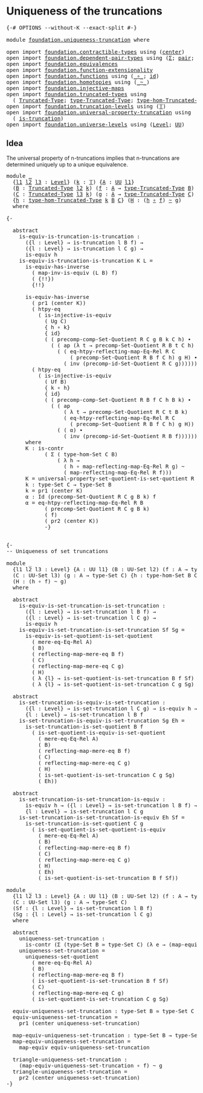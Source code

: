 # Uniqueness of the truncations

<pre class="Agda"><a id="42" class="Symbol">{-#</a> <a id="46" class="Keyword">OPTIONS</a> <a id="54" class="Pragma">--without-K</a> <a id="66" class="Pragma">--exact-split</a> <a id="80" class="Symbol">#-}</a>

<a id="85" class="Keyword">module</a> <a id="92" href="foundation.uniqueness-truncation.html" class="Module">foundation.uniqueness-truncation</a> <a id="125" class="Keyword">where</a>

<a id="132" class="Keyword">open</a> <a id="137" class="Keyword">import</a> <a id="144" href="foundation.contractible-types.html" class="Module">foundation.contractible-types</a> <a id="174" class="Keyword">using</a> <a id="180" class="Symbol">(</a><a id="181" href="foundation-core.contractible-types.html#1085" class="Function">center</a><a id="187" class="Symbol">)</a>
<a id="189" class="Keyword">open</a> <a id="194" class="Keyword">import</a> <a id="201" href="foundation.dependent-pair-types.html" class="Module">foundation.dependent-pair-types</a> <a id="233" class="Keyword">using</a> <a id="239" class="Symbol">(</a><a id="240" href="foundation-core.dependent-pair-types.html#502" class="Record">Σ</a><a id="241" class="Symbol">;</a> <a id="243" href="foundation-core.dependent-pair-types.html#575" class="InductiveConstructor">pair</a><a id="247" class="Symbol">;</a> <a id="249" href="foundation-core.dependent-pair-types.html#592" class="Field">pr1</a><a id="252" class="Symbol">;</a> <a id="254" href="foundation-core.dependent-pair-types.html#604" class="Field">pr2</a><a id="257" class="Symbol">)</a>
<a id="259" class="Keyword">open</a> <a id="264" class="Keyword">import</a> <a id="271" href="foundation.equivalences.html" class="Module">foundation.equivalences</a>
<a id="295" class="Keyword">open</a> <a id="300" class="Keyword">import</a> <a id="307" href="foundation.function-extensionality.html" class="Module">foundation.function-extensionality</a>
<a id="342" class="Keyword">open</a> <a id="347" class="Keyword">import</a> <a id="354" href="foundation.functions.html" class="Module">foundation.functions</a> <a id="375" class="Keyword">using</a> <a id="381" class="Symbol">(</a><a id="382" href="foundation-core.functions.html#407" class="Function Operator">_∘_</a><a id="385" class="Symbol">;</a> <a id="387" href="foundation-core.functions.html#309" class="Function">id</a><a id="389" class="Symbol">)</a>
<a id="391" class="Keyword">open</a> <a id="396" class="Keyword">import</a> <a id="403" href="foundation.homotopies.html" class="Module">foundation.homotopies</a> <a id="425" class="Keyword">using</a> <a id="431" class="Symbol">(</a><a id="432" href="foundation-core.homotopies.html#614" class="Function Operator">_~_</a><a id="435" class="Symbol">)</a>
<a id="437" class="Keyword">open</a> <a id="442" class="Keyword">import</a> <a id="449" href="foundation.injective-maps.html" class="Module">foundation.injective-maps</a>
<a id="475" class="Keyword">open</a> <a id="480" class="Keyword">import</a> <a id="487" href="foundation.truncated-types.html" class="Module">foundation.truncated-types</a> <a id="514" class="Keyword">using</a>
  <a id="522" class="Symbol">(</a> <a id="524" href="foundation-core.truncated-types.html#1912" class="Function">Truncated-Type</a><a id="538" class="Symbol">;</a> <a id="540" href="foundation-core.truncated-types.html#2047" class="Function">type-Truncated-Type</a><a id="559" class="Symbol">;</a> <a id="561" href="foundation-core.truncated-types.html#10664" class="Function">type-hom-Truncated-Type</a><a id="584" class="Symbol">)</a>
<a id="586" class="Keyword">open</a> <a id="591" class="Keyword">import</a> <a id="598" href="foundation.truncation-levels.html" class="Module">foundation.truncation-levels</a> <a id="627" class="Keyword">using</a> <a id="633" class="Symbol">(</a><a id="634" href="foundation-core.truncation-levels.html#382" class="Datatype">𝕋</a><a id="635" class="Symbol">)</a>
<a id="637" class="Keyword">open</a> <a id="642" class="Keyword">import</a> <a id="649" href="foundation.universal-property-truncation.html" class="Module">foundation.universal-property-truncation</a> <a id="690" class="Keyword">using</a>
  <a id="698" class="Symbol">(</a> <a id="700" href="foundation.universal-property-truncation.html#1970" class="Function">is-truncation</a><a id="713" class="Symbol">)</a>
<a id="715" class="Keyword">open</a> <a id="720" class="Keyword">import</a> <a id="727" href="foundation.universe-levels.html" class="Module">foundation.universe-levels</a> <a id="754" class="Keyword">using</a> <a id="760" class="Symbol">(</a><a id="761" href="Agda.Primitive.html#597" class="Postulate">Level</a><a id="766" class="Symbol">;</a> <a id="768" href="foundation-core.universe-levels.html#222" class="Primitive">UU</a><a id="770" class="Symbol">)</a>
</pre>
## Idea

The universal property of n-truncations implies that n-truncations are determined uniquely up to a unique equivalence.

<pre class="Agda"><a id="914" class="Keyword">module</a> <a id="921" href="foundation.uniqueness-truncation.html#921" class="Module">_</a>
  <a id="925" class="Symbol">{</a><a id="926" href="foundation.uniqueness-truncation.html#926" class="Bound">l1</a> <a id="929" href="foundation.uniqueness-truncation.html#929" class="Bound">l2</a> <a id="932" href="foundation.uniqueness-truncation.html#932" class="Bound">l3</a> <a id="935" class="Symbol">:</a> <a id="937" href="Agda.Primitive.html#597" class="Postulate">Level</a><a id="942" class="Symbol">}</a> <a id="944" class="Symbol">(</a><a id="945" href="foundation.uniqueness-truncation.html#945" class="Bound">k</a> <a id="947" class="Symbol">:</a> <a id="949" href="foundation-core.truncation-levels.html#382" class="Datatype">𝕋</a><a id="950" class="Symbol">)</a> <a id="952" class="Symbol">{</a><a id="953" href="foundation.uniqueness-truncation.html#953" class="Bound">A</a> <a id="955" class="Symbol">:</a> <a id="957" href="foundation-core.universe-levels.html#222" class="Primitive">UU</a> <a id="960" href="foundation.uniqueness-truncation.html#926" class="Bound">l1</a><a id="962" class="Symbol">}</a>
  <a id="966" class="Symbol">(</a><a id="967" href="foundation.uniqueness-truncation.html#967" class="Bound">B</a> <a id="969" class="Symbol">:</a> <a id="971" href="foundation-core.truncated-types.html#1912" class="Function">Truncated-Type</a> <a id="986" href="foundation.uniqueness-truncation.html#929" class="Bound">l2</a> <a id="989" href="foundation.uniqueness-truncation.html#945" class="Bound">k</a><a id="990" class="Symbol">)</a> <a id="992" class="Symbol">(</a><a id="993" href="foundation.uniqueness-truncation.html#993" class="Bound">f</a> <a id="995" class="Symbol">:</a> <a id="997" href="foundation.uniqueness-truncation.html#953" class="Bound">A</a> <a id="999" class="Symbol">→</a> <a id="1001" href="foundation-core.truncated-types.html#2047" class="Function">type-Truncated-Type</a> <a id="1021" href="foundation.uniqueness-truncation.html#967" class="Bound">B</a><a id="1022" class="Symbol">)</a>
  <a id="1026" class="Symbol">(</a><a id="1027" href="foundation.uniqueness-truncation.html#1027" class="Bound">C</a> <a id="1029" class="Symbol">:</a> <a id="1031" href="foundation-core.truncated-types.html#1912" class="Function">Truncated-Type</a> <a id="1046" href="foundation.uniqueness-truncation.html#932" class="Bound">l3</a> <a id="1049" href="foundation.uniqueness-truncation.html#945" class="Bound">k</a><a id="1050" class="Symbol">)</a> <a id="1052" class="Symbol">(</a><a id="1053" href="foundation.uniqueness-truncation.html#1053" class="Bound">g</a> <a id="1055" class="Symbol">:</a> <a id="1057" href="foundation.uniqueness-truncation.html#953" class="Bound">A</a> <a id="1059" class="Symbol">→</a> <a id="1061" href="foundation-core.truncated-types.html#2047" class="Function">type-Truncated-Type</a> <a id="1081" href="foundation.uniqueness-truncation.html#1027" class="Bound">C</a><a id="1082" class="Symbol">)</a>
  <a id="1086" class="Symbol">{</a><a id="1087" href="foundation.uniqueness-truncation.html#1087" class="Bound">h</a> <a id="1089" class="Symbol">:</a> <a id="1091" href="foundation-core.truncated-types.html#10664" class="Function">type-hom-Truncated-Type</a> <a id="1115" href="foundation.uniqueness-truncation.html#945" class="Bound">k</a> <a id="1117" href="foundation.uniqueness-truncation.html#967" class="Bound">B</a> <a id="1119" href="foundation.uniqueness-truncation.html#1027" class="Bound">C</a><a id="1120" class="Symbol">}</a> <a id="1122" class="Symbol">(</a><a id="1123" href="foundation.uniqueness-truncation.html#1123" class="Bound">H</a> <a id="1125" class="Symbol">:</a> <a id="1127" class="Symbol">(</a><a id="1128" href="foundation.uniqueness-truncation.html#1087" class="Bound">h</a> <a id="1130" href="foundation-core.functions.html#407" class="Function Operator">∘</a> <a id="1132" href="foundation.uniqueness-truncation.html#993" class="Bound">f</a><a id="1133" class="Symbol">)</a> <a id="1135" href="foundation-core.homotopies.html#614" class="Function Operator">~</a> <a id="1137" href="foundation.uniqueness-truncation.html#1053" class="Bound">g</a><a id="1138" class="Symbol">)</a>
  <a id="1142" class="Keyword">where</a>

<a id="1149" class="Comment">{-

  abstract
    is-equiv-is-truncation-is-truncation :
      ({l : Level} → is-truncation l B f) →
      ({l : Level} → is-truncation l C g) →
      is-equiv h
    is-equiv-is-truncation-is-truncation K L =
      is-equiv-has-inverse
        ( map-inv-is-equiv (L B) f)
        ( {!!})
        {!!}

      is-equiv-has-inverse 
        ( pr1 (center K))
        ( htpy-eq
          ( is-injective-is-equiv
            ( Ug C)
            { h ∘ k}
            { id}
            ( ( precomp-comp-Set-Quotient R C g B k C h) ∙
              ( ( ap (λ t → precomp-Set-Quotient R B t C h) α) ∙
                ( ( eq-htpy-reflecting-map-Eq-Rel R C
                    ( precomp-Set-Quotient R B f C h) g H) ∙
                  ( inv (precomp-id-Set-Quotient R C g)))))))
        ( htpy-eq
          ( is-injective-is-equiv
            ( Uf B)
            { k ∘ h}
            { id}
            ( ( precomp-comp-Set-Quotient R B f C h B k) ∙
              ( ( ap
                  ( λ t → precomp-Set-Quotient R C t B k)
                  ( eq-htpy-reflecting-map-Eq-Rel R C
                    ( precomp-Set-Quotient R B f C h) g H)) ∙
                ( ( α) ∙
                  ( inv (precomp-id-Set-Quotient R B f)))))))
      where
      K : is-contr
            ( Σ ( type-hom-Set C B)
                ( λ h →
                  ( h ∘ map-reflecting-map-Eq-Rel R g) ~
                  ( map-reflecting-map-Eq-Rel R f)))
      K = universal-property-set-quotient-is-set-quotient R C g Ug B f
      k : type-Set C → type-Set B
      k = pr1 (center K)
      α : Id (precomp-Set-Quotient R C g B k) f
      α = eq-htpy-reflecting-map-Eq-Rel R B
            ( precomp-Set-Quotient R C g B k)
            ( f)
            ( pr2 (center K))
            -}</a>

  
<a id="2905" class="Comment">{-
-- Uniqueness of set truncations

module _
  {l1 l2 l3 : Level} {A : UU l1} (B : UU-Set l2) (f : A → type-Set B)
  (C : UU-Set l3) (g : A → type-Set C) {h : type-hom-Set B C}
  (H : (h ∘ f) ~ g)
  where

  abstract
    is-equiv-is-set-truncation-is-set-truncation :
      ({l : Level} → is-set-truncation l B f) →
      ({l : Level} → is-set-truncation l C g) →
      is-equiv h
    is-equiv-is-set-truncation-is-set-truncation Sf Sg =
      is-equiv-is-set-quotient-is-set-quotient
        ( mere-eq-Eq-Rel A)
        ( B)
        ( reflecting-map-mere-eq B f)
        ( C)
        ( reflecting-map-mere-eq C g)
        ( H)
        ( λ {l} → is-set-quotient-is-set-truncation B f Sf)
        ( λ {l} → is-set-quotient-is-set-truncation C g Sg)

  abstract
    is-set-truncation-is-equiv-is-set-truncation :
      ({l : Level} → is-set-truncation l C g) → is-equiv h → 
      {l : Level} → is-set-truncation l B f
    is-set-truncation-is-equiv-is-set-truncation Sg Eh =
      is-set-truncation-is-set-quotient B f
        ( is-set-quotient-is-equiv-is-set-quotient
          ( mere-eq-Eq-Rel A)
          ( B)
          ( reflecting-map-mere-eq B f)
          ( C)
          ( reflecting-map-mere-eq C g)
          ( H)
          ( is-set-quotient-is-set-truncation C g Sg)
          ( Eh))

  abstract
    is-set-truncation-is-set-truncation-is-equiv :
      is-equiv h → ({l : Level} → is-set-truncation l B f) →
      {l : Level} → is-set-truncation l C g
    is-set-truncation-is-set-truncation-is-equiv Eh Sf =
      is-set-truncation-is-set-quotient C g
        ( is-set-quotient-is-set-quotient-is-equiv
          ( mere-eq-Eq-Rel A)
          ( B)
          ( reflecting-map-mere-eq B f)
          ( C)
          ( reflecting-map-mere-eq C g)
          ( H)
          ( Eh)
          ( is-set-quotient-is-set-truncation B f Sf))

module _
  {l1 l2 l3 : Level} {A : UU l1} (B : UU-Set l2) (f : A → type-Set B)
  (C : UU-Set l3) (g : A → type-Set C)
  (Sf : {l : Level} → is-set-truncation l B f)
  (Sg : {l : Level} → is-set-truncation l C g)
  where

  abstract
    uniqueness-set-truncation :
      is-contr (Σ (type-Set B ≃ type-Set C) (λ e → (map-equiv e ∘ f) ~ g))
    uniqueness-set-truncation =
      uniqueness-set-quotient
        ( mere-eq-Eq-Rel A)
        ( B)
        ( reflecting-map-mere-eq B f)
        ( is-set-quotient-is-set-truncation B f Sf)
        ( C)
        ( reflecting-map-mere-eq C g)
        ( is-set-quotient-is-set-truncation C g Sg)
  
  equiv-uniqueness-set-truncation : type-Set B ≃ type-Set C
  equiv-uniqueness-set-truncation =
    pr1 (center uniqueness-set-truncation)

  map-equiv-uniqueness-set-truncation : type-Set B → type-Set C
  map-equiv-uniqueness-set-truncation =
    map-equiv equiv-uniqueness-set-truncation

  triangle-uniqueness-set-truncation :
    (map-equiv-uniqueness-set-truncation ∘ f) ~ g
  triangle-uniqueness-set-truncation =
    pr2 (center uniqueness-set-truncation)
-}</a>
</pre>